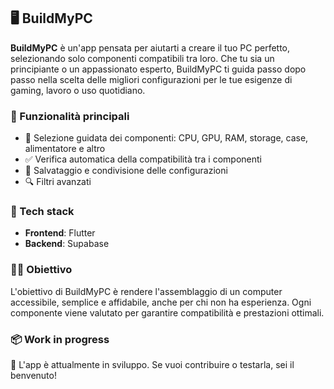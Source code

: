 ## 🖥️ BuildMyPC

**BuildMyPC** è un'app pensata per aiutarti a creare il tuo PC perfetto, selezionando solo componenti compatibili tra loro. Che tu sia un principiante o un appassionato esperto, BuildMyPC ti guida passo dopo passo nella scelta delle migliori configurazioni per le tue esigenze di gaming, lavoro o uso quotidiano.

### 🚀 Funzionalità principali

* 🧩 Selezione guidata dei componenti: CPU, GPU, RAM, storage, case, alimentatore e altro
* ✅ Verifica automatica della compatibilità tra i componenti
* 💾 Salvataggio e condivisione delle configurazioni
* 🔍 Filtri avanzati

### 🔧 Tech stack

* **Frontend**: Flutter
* **Backend**: Supabase

### 👨‍💻 Obiettivo

L'obiettivo di BuildMyPC è rendere l'assemblaggio di un computer accessibile, semplice e affidabile, anche per chi non ha esperienza. Ogni componente viene valutato per garantire compatibilità e prestazioni ottimali.

### 📦 Work in progress

🚧 L'app è attualmente in sviluppo. Se vuoi contribuire o testarla, sei il benvenuto!

